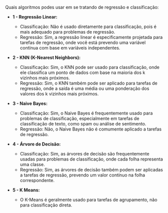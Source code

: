 Quais algoritmos podes usar em se tratando de regressão e classificação:

- **1 - Regressão Linear:**
  - Classificação: Não é usado diretamente para classificação, pois é mais adequado para problemas de regressão.
  - Regressão: Sim, a regressão linear é especificamente projetada para tarefas de regressão, onde você está prevendo uma variável contínua com base em variáveis independentes.

- **2 - KNN (K-Nearest Neighbors):**
  - Classificação: Sim, o KNN pode ser usado para classificação, onde ele classifica um ponto de dados com base na maioria dos k vizinhos mais próximos.
  - Regressão: Sim, o KNN também pode ser aplicado para tarefas de regressão, onde a saída é uma média ou uma ponderação dos valores dos k vizinhos mais próximos.

- **3 - Naive Bayes:**
  - Classificação: Sim, o Naive Bayes é frequentemente usado para problemas de classificação, especialmente em tarefas de classificação de texto, como spam ou análise de sentimento.
  - Regressão: Não, o Naive Bayes não é comumente aplicado a tarefas de regressão.

- **4 - Árvore de Decisão:**
  - Classificação: Sim, as árvores de decisão são frequentemente usadas para problemas de classificação, onde cada folha representa uma classe.
  - Regressão: Sim, as árvores de decisão também podem ser aplicadas a tarefas de regressão, prevendo um valor contínuo na folha correspondente.

- **5 - K Means:**
  - O K-Means é geralmente usado para tarefas de agrupamento, não para classificação direta.